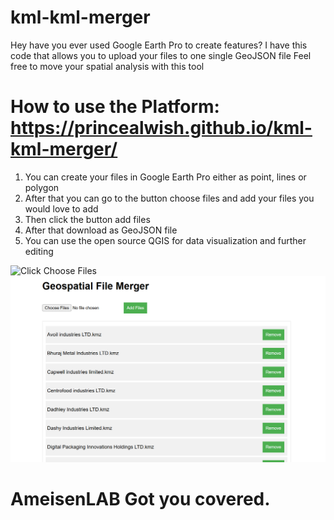 # kml-kml-merger
Hey 
have you ever used Google Earth Pro to create features?
I have this code that allows you to upload your files to one single GeoJSON file
Feel free to move your spatial analysis with this tool

# How to use the Platform: https://princealwish.github.io/kml-kml-merger/ 
1. You can create your files in Google Earth Pro either as point, lines or polygon
2. After that you can go to the button choose files and add your files you would love to add
3. Then click the button add files
4. After that download as GeoJSON file
5. You can use the open source QGIS for data visualization and further editing
<img width="709" alt="Click Choose Files" src="https://github.com/user-attachments/assets/8c764da7-ed8b-4d6b-80c9-2d5e9028f612" />
<img width="739" alt="Click the GeoJON file to download" src="https://github.com/PrinceAlwish/kml-kml-merger/blob/main/Click%20the%20add%20files%20.png" />



# AmeisenLAB Got you covered. 
